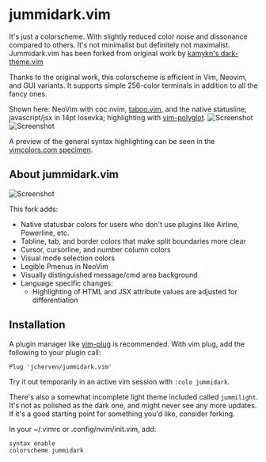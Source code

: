 # jummidark.vim

It's just a colorscheme. With slightly reduced color noise and dissonance compared to others. It's not minimalist but definitely not maximalist. Jummidark.vim has been forked from original work by [kamykn's dark-theme.vim](https://github.com/kamykn/dark-theme.vim)

Thanks to the original work, this colorscheme is efficient in Vim, Neovim, and GUI variants. It supports simple 256-color terminals in addition to all the fancy ones.

Shown here: NeoVim with coc.nvim, [taboo.vim](https://github.com/gcmt/taboo.vim), and the native statusline; javascript/jsx in 14pt Iosevka; highlighting with [vim-polyglot](https://github.com/sheerun/vim-polyglot).
![Screenshot](https://raw.githubusercontent.com/jcherven/jummidark.vim/master/screenshots/specimen-nodejs.png "Nodejs in a single pane")
![Screenshot](https://raw.githubusercontent.com/jcherven/jummidark.vim/master/screenshots/specimen-jsx-gui.png "React JSX in multiple panes with nvim's Pmenu")

A preview of the general syntax highlighting can be seen in the [vimcolors.com specimen](https://vimcolors.com/1205/jummidark/dark).

## About jummidark.vim

![Screenshot](https://raw.githubusercontent.com/jcherven/jummidark.vim/master/screenshots/specimen-colorchart.png)

This fork adds:

- Native statusbar colors for users who don't use plugins like Airline, Powerline, etc.
- Tabline, tab, and border colors that make split boundaries more clear
- Cursor, cursorline, and number column colors
- Visual mode selection colors
- Legible Pmenus in NeoVim
- Visually distinguished message/cmd area background
- Language specific changes:
  - Highlighting of HTML and JSX attribute values are adjusted for differentiation

## Installation

A plugin manager like [vim-plug](https://github.com/junegunn/vim-plug) is recommended. With vim plug, add the following to your plugin call:

```vim
Plug 'jcherven/jummidark.vim'
```

Try it out temporarily in an active vim session with `:colo jummidark`.

There's also a somewhat incomplete light theme included called `jummilight`. It's not as polished as the dark one, and might never see any more updates. If it's a good starting point for something you'd like, consider forking.

In your ~/.vimrc or .config/nvim/init.vim, add:

```vim
syntax enable
colorscheme jummidark
```
